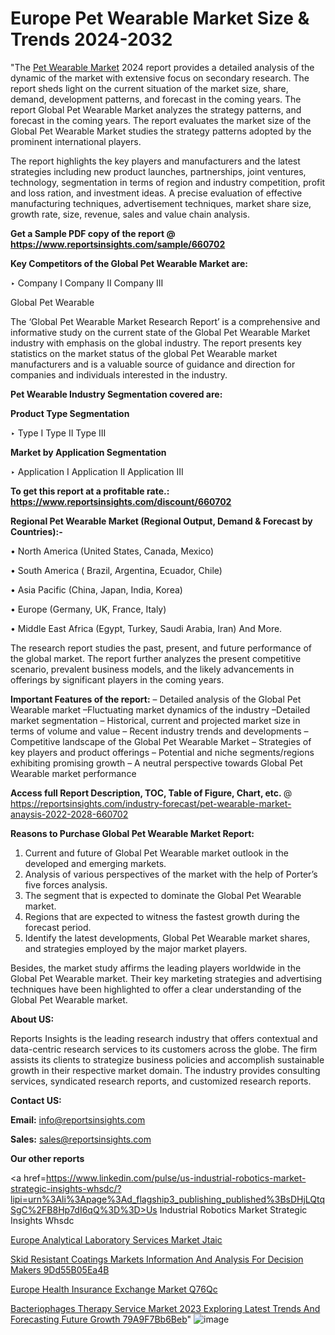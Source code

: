 # Europe Pet Wearable Market Size & Trends 2024-2032

 "The <a href=https://www.reportsinsights.com/sample/660702>Pet Wearable Market</a> 2024 report provides a detailed analysis of the dynamic of the market with extensive focus on secondary research. The report sheds light on the current situation of the market size, share, demand, development patterns, and forecast in the coming years. The report Global Pet Wearable Market analyzes the strategy patterns, and forecast in the coming years. The report evaluates the market size of the Global Pet Wearable Market studies the strategy patterns adopted by the prominent international players.

The report highlights the key players and manufacturers and the latest strategies including new product launches, partnerships, joint ventures, technology, segmentation in terms of region and industry competition, profit and loss ration, and investment ideas. A precise evaluation of effective manufacturing techniques, advertisement techniques, market share size, growth rate, size, revenue, sales and value chain analysis.

<strong>Get a Sample PDF copy of the report @ <a href=https://www.reportsinsights.com/sample/660702 style=color:#0000ff;>https://www.reportsinsights.com/sample/660702</a></strong>

<strong>Key Competitors of the Global Pet Wearable Market are:</strong>

‣ Company I
Company II
Company III

Global Pet Wearable

The ‘Global Pet Wearable Market Research Report’ is a comprehensive and informative study on the current state of the Global Pet Wearable Market industry with emphasis on the global industry. The report presents key statistics on the market status of the global Pet Wearable market manufacturers and is a valuable source of guidance and direction for companies and individuals interested in the industry.

<strong>Pet Wearable Industry Segmentation covered are:</strong>

<strong>Product Type Segmentation</strong>

‣ Type I
Type II
Type III

<strong>Market by Application Segmentation</strong>

‣ Application I
Application II 
Application III

<strong>To get this report at a profitable rate.: <a href=https://www.reportsinsights.com/discount/660702 style=color:#0000ff;>https://www.reportsinsights.com/discount/660702</a></strong>

<strong>Regional Pet Wearable Market (Regional Output, Demand &amp; Forecast by Countries):-</strong>

• North America (United States, Canada, Mexico)

• South America ( Brazil, Argentina, Ecuador, Chile)

• Asia Pacific (China, Japan, India, Korea)

• Europe (Germany, UK, France, Italy)

• Middle East Africa (Egypt, Turkey, Saudi Arabia, Iran) And More.

The research report studies the past, present, and future performance of the global market. The report further analyzes the present competitive scenario, prevalent business models, and the likely advancements in offerings by significant players in the coming years.

<strong>Important Features of the report:</strong>
– Detailed analysis of the Global Pet Wearable market
–Fluctuating market dynamics of the industry
–Detailed market segmentation
– Historical, current and projected market size in terms of volume and value
– Recent industry trends and developments
– Competitive landscape of the Global Pet Wearable Market
– Strategies of key players and product offerings
– Potential and niche segments/regions exhibiting promising growth
– A neutral perspective towards Global Pet Wearable market performance

<strong>Access full Report Description, TOC, Table of Figure, Chart, etc. </strong>@   <a href=https://reportsinsights.com/industry-forecast/pet-wearable-market-anaysis-2022-2028-660702 style=color:#0000ff;>https://reportsinsights.com/industry-forecast/pet-wearable-market-anaysis-2022-2028-660702</a>

<strong>Reasons to Purchase Global Pet Wearable Market Report:</strong>
1. Current and future of Global Pet Wearable market outlook in the developed and emerging markets.
2. Analysis of various perspectives of the market with the help of Porter’s five forces analysis.
3. The segment that is expected to dominate the Global Pet Wearable market.
4. Regions that are expected to witness the fastest growth during the forecast period.
5. Identify the latest developments, Global Pet Wearable market shares, and strategies employed by the major market players.

Besides, the market study affirms the leading players worldwide in the Global Pet Wearable market. Their key marketing strategies and advertising techniques have been highlighted to offer a clear understanding of the Global Pet Wearable market.

<strong><strong>About US</strong>:</strong>

Reports Insights is the leading research industry that offers contextual and data-centric research services to its customers across the globe. The firm assists its clients to strategize business policies and accomplish sustainable growth in their respective market domain. The industry provides consulting services, syndicated research reports, and customized research reports.

<strong>Contact US:</strong>

<p class=><b>Email:</b> <a href=mailto:info@reportsinsights.com>info@reportsinsights.com</a></p>
<p class=><b>Sales:</b> <a href=mailto:sales@reportsinsights.com>sales@reportsinsights.com</a></p>

<strong>Our other reports</strong>

<a href=https://www.linkedin.com/pulse/us-industrial-robotics-market-strategic-insights-whsdc/?lipi=urn%3Ali%3Apage%3Ad_flagship3_publishing_published%3BsDHjLQtqSgC%2FB8Hp7dI6qQ%3D%3D>Us Industrial Robotics Market Strategic Insights Whsdc</a>

<a href=https://www.linkedin.com/pulse/europe-analytical-laboratory-services-market-jtaic/>Europe Analytical Laboratory Services Market Jtaic</a>

<a href=https://medium.com/@d7298290/skid-resistant-coatings-markets-information-and-analysis-for-decision-makers-9dd55b05ea4b>Skid Resistant Coatings Markets Information And Analysis For Decision Makers 9Dd55B05Ea4B</a>

<a href=https://www.linkedin.com/pulse/europe-health-insurance-exchange-market-q76qc/>Europe Health Insurance Exchange Market Q76Qc</a>

<a href=https://medium.com/@ruchikakadam73/bacteriophages-therapy-service-market-2023-exploring-latest-trends-and-forecasting-future-growth-79a9f7bb6beb>Bacteriophages Therapy Service Market 2023 Exploring Latest Trends And Forecasting Future Growth 79A9F7Bb6Beb</a>"
![image](https://github.com/daminid12/RImarketresearch/assets/158430485/fb9b870b-5895-425c-a586-68be532cf7fe)

